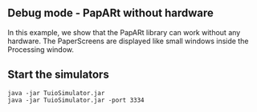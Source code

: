 ## Debug mode - PapARt without hardware

In this example, we show that the PapARt library can work without any hardware. 
The PaperScreens are displayed like small windows inside the Processing window. 


## Start the simulators

```
java -jar TuioSimulator.jar 
java -jar TuioSimulator.jar -port 3334
```